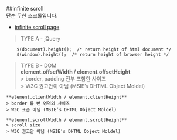 ##infinite scroll  
단순 무한 스크롤입니다.  

- <a href="http://smilesol85.github.io/dev/infinite_scroll/infinite_scroll.html">infinite scroll page</a>  

> TYPE A - jQuery  

        $(document).height();  /* return height of html document */
        $(window).height();  /* return height of browser height */

> TYPE B - DOM  
    **element.offsetWidth / element.offsetHeight**  
    > border, padding 전부 포함한 사이즈  
    > W3C 권고안이 아님 (MSIE’s DHTML Object Moldel)  
      
    **element.clientWidth / element.clientHeight**  
    > border 를 뺀 영역의 사이즈  
    > W3C 표준 아님 (MSIE’s DHTML Object Moldel)  
      
    **element.scrollWidth / element.scrollHeight**  
    > scroll size  
    > W3C 권고안 아님 (MSIE’s DHTML Object Moldel)  
